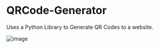 # QRCode-Generator
Uses a Python Library to Generate QR Codes to a website.

![image](https://user-images.githubusercontent.com/65930700/115126303-ac9e5a80-9f93-11eb-9d50-34b83903abc5.png)
